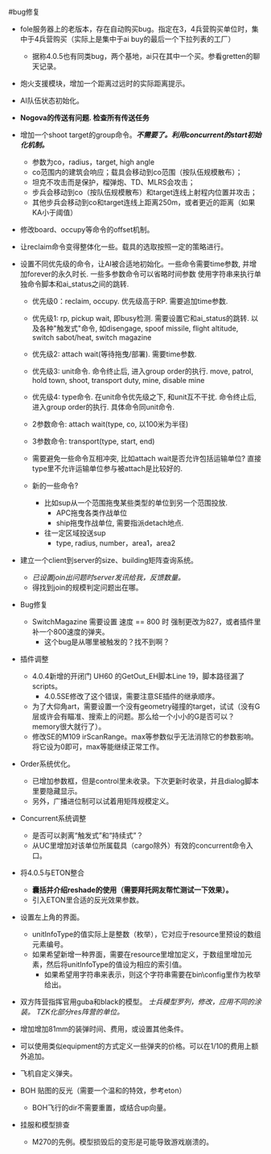 #bug修复
+ fole服务器上的老版本，存在自动购买bug。指定在3，4兵营购买单位时，集中于4兵营购买（实际上是集中于ai buy的最后一个下拉列表的工厂）
	+ 据称4.0.5也有同类bug，两个基地，ai只在其中一个买。参看gretten的聊天记录。
+ 炮火支援模块，增加一个距离过远时的实际距离提示。
+ AI队伍状态初始化。
+ **Nogova的传送有问题. 检查所有传送任务**

+ 增加一个shoot target的group命令。***不需要了。利用concurrent的start初始化机制。***
	+ 参数为co，radius，target, high angle
	+ co范围内的建筑会响应；载具会移动到co范围（按队伍规模散布）；
	+ 坦克不攻击而是保护，榴弹炮、TD、MLRS会攻击；
	+ 步兵会移动到co（按队伍规模散布）和target连线上射程内位置并攻击；
	+ 其他步兵会移动到co和target连线上距离250m，或者更近的距离（如果KA小于阈值）
+ 修改board、occupy等命令的offset机制。
+ 让reclaim命令变得整体化一些。载具的选取按照一定的策略进行。

+ 设置不同优先级的命令，让AI被合适地初始化。一些命令需要time参数, 并增加forever的永久时长. 一些多参数命令可以省略时间参数
  使用字符串来执行单独命令脚本和ai_status之间的跳转.
	+ 优先级0：reclaim, occupy. 优先级高于RP. 需要追加time参数.
	+ 优先级1: rp, pickup wait, 即busy检测. 需要设置它和ai_status的跳转.
	  以及各种"触发式"命令, 如disengage, spoof missile, flight altitude, switch sabot/heat, switch magazine
	+ 优先级2: attach wait(等待拖曳/部署). 需要time参数.
	+ 优先级3: unit命令. 命令终止后, 进入group order的执行.
	  move, patrol, hold town, shoot, transport duty, mine, disable mine
	+ 优先级4: type命令. 在unit命令优先级之下, 和unit互不干扰. 命令终止后, 进入group order的执行.
	  具体命令同unit命令.


	+ 2参数命令: attach wait(type, co, 以100米为半径)
	+ 3参数命令: transport(type, start, end)
	+ 需要避免一些命令互相冲突, 比如attach wait是否允许包括运输单位? 直接type里不允许运输单位参与被attach是比较好的. 
	+ 新的一些命令?
		+ 比如sup从一个范围拖曳某些类型的单位到另一个范围投放.
			+ APC拖曳各类作战单位
			+ ship拖曳作战单位, 需要指派detach地点. 
		+ 往一定区域投送sup
			+ type, radius, number，area1，area2
+ 建立一个client到server的size、building矩阵查询系统。
	+ *已设置join出问题时server发讯给我，反馈数量。*
	+ 得找到join的规模判定问题出在哪。
	
+ Bug修复
	+ SwitchMagazine 需要设置 速度 == 800 时 强制更改为827，或者插件里补一个800速度的弹夹。
		+ 这个bug是从哪里被触发的？找不到啊？
+ 插件调整
	+ 4.0.4新增的开闭门 UH60 的GetOut_EH脚本Line 19，脚本路径漏了scripts。
		+ 4.0.5SE修改了这个错误，需要注意SE插件的继承顺序。
	+ 为了大仰角art，需要设置一个没有geometry碰撞的target，试试（没有G层或许会有瞄准、搜索上的问题。那么给一个小小的G是否可以？memory很大就行了）。
	+ 修改SE的M109 irScanRange。max等参数似乎无法消除它的参数影响。将它设为0即可，max等能继续正常工作。
+ Order系统优化。
	+ 已增加参数框，但是control里未收录。下次更新时收录，并且dialog脚本里要隐藏显示。
	+ 另外，广播进位制可以试着用矩阵规模定义。
+ Concurrent系统调整
	+ 是否可以剥离“触发式”和“持续式”？
	+ 从UC里增加对该单位所属载具（cargo除外）有效的concurrent命令入口。

+ 将4.0.5与ETON整合
	+ **囊括并介绍reshade的使用（需要拜托网友帮忙测试一下效果）。**
	+ 引入ETON里合适的反光效果参数。

+ 设置左上角的界面。
	+ unitInfoType的值实际上是整数（枚举），它对应于resource里预设的数组元素编号。
	+ 如果希望新增一种界面，需要在resource里增加定义，于数组里增加元素，然后将unitInfoType的值设为相应的索引值。
		+ 如果希望用字符串来表示，则这个字符串需要在bin\config里作为枚举给出。
+ 双方阵营指挥官用guba和black的模型。
*士兵模型罗列，修改，应用不同的涂装。*
*TZK化部分res阵营的单位。*

+ 增加增加81mm的装弹时间、费用，或设置其他条件。
+ 可以使用类似equipment的方式定义一些弹夹的价格。可以在1/10的费用上额外追加。
+ 飞机自定义弹夹。

+ BOH 贴图的反光（需要一个温和的特效，参考eton）
	+ BOH飞行的dir不需要重置，或结合up向量。

+ 挂服和模型排查
	+ M270的先例。模型损毁后的变形是可能导致游戏崩溃的。